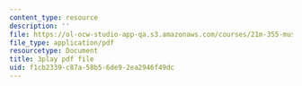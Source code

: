 ```yaml
---
content_type: resource
description: ''
file: https://ol-ocw-studio-app-qa.s3.amazonaws.com/courses/21m-355-musical-improvisation-spring-2013/f1cb2339c87a58b56de92ea2946f49dc_qo-XkWeLWLs.pdf
file_type: application/pdf
resourcetype: Document
title: 3play pdf file
uid: f1cb2339-c87a-58b5-6de9-2ea2946f49dc
---
```

